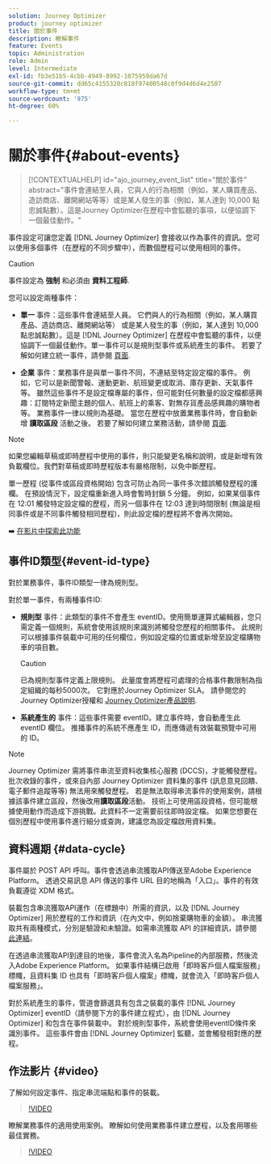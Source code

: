 ```yaml
---
solution: Journey Optimizer
product: journey optimizer
title: 關於事件
description: 瞭解事件
feature: Events
topic: Administration
role: Admin
level: Intermediate
exl-id: fb3e51b5-4cbb-4949-8992-1075959da67d
source-git-commit: dd65c4155320c818f97400548c0f9d4d6d4e2507
workflow-type: tm+mt
source-wordcount: '975'
ht-degree: 60%

---
```


# 關於事件{#about-events}

>[!CONTEXTUALHELP]
>id="ajo_journey_event_list"
>title="關於事件"
>abstract="事件會連結至人員，它與人的行為相關（例如，某人購買產品、造訪商店、離開網站等等）或是某人發生的事（例如，某人達到 10,000 點忠誠點數）。這是Journey Optimizer在歷程中會監聽的事項，以便協調下一個最佳動作。"

事件設定可讓您定義 [!DNL Journey Optimizer] 會接收以作為事件的資訊。您可以使用多個事件（在歷程的不同步驟中），而數個歷程可以使用相同的事件。

>[!CAUTION]
>
>事件設定為 **強制** 和必須由 **資料工程師**.

您可以設定兩種事件：

* **單一** 事件：這些事件會連結至人員。 它們與人的行為相關（例如，某人購買產品、造訪商店、離開網站等） 或是某人發生的事（例如，某人達到 10,000 點忠誠點數）。這是 [!DNL Journey Optimizer] 在歷程中會監聽的事件，以便協調下一個最佳動作。單一事件可以是規則型事件或系統產生的事件。 若要了解如何建立統一事件，請參閱 [頁面](../event/about-creating.md).

* **企業** 事件：業務事件是與單一事件不同，不連結至特定設定檔的事件。 例如，它可以是新聞警報、運動更新、航班變更或取消、庫存更新、天氣事件等。 雖然這些事件不是設定檔專屬的事件，但可能對任何數量的設定檔都感興趣：訂閱特定新聞主題的個人、航班上的乘客、對無存貨產品感興趣的購物者等。 業務事件一律以規則為基礎。 當您在歷程中放置業務事件時，會自動新增 **讀取區段** 活動之後。 若要了解如何建立業務活動，請參閱 [頁面](../event/about-creating-business.md).


>[!NOTE]
>
>如果您編輯草稿或即時歷程中使用的事件，則只能變更名稱和說明，或是新增有效負載欄位。我們對草稿或即時歷程版本有嚴格限制，以免中斷歷程。

單一歷程 (從事件或區段資格開始) 包含可防止為同一事件多次錯誤觸發歷程的護欄。 在預設情況下，設定檔重新進入時會暫時封鎖 5 分鐘。 例如，如果某個事件在 12:01 觸發特定設定檔的歷程，而另一個事件在 12:03 達到時間限制 (無論是相同事件或是不同事件觸發相同歷程)，則此設定檔的歷程將不會再次開始。

➡️ [在影片中探索此功能](#video)

## 事件ID類型{#event-id-type}

對於業務事件，事件ID類型一律為規則型。

對於單一事件，有兩種事件ID:

* **規則型** 事件：此類型的事件不會產生 eventID。使用簡單運算式編輯器，您只需定義一個規則，系統會使用該規則來識別將觸發您歷程的相關事件。 此規則可以根據事件裝載中可用的任何欄位，例如設定檔的位置或新增至設定檔購物車的項目數。

   >[!CAUTION]
   >
   >已為規則型事件定義上限規則。 此量度會將歷程可處理的合格事件數限制為指定組織的每秒5000次。 它對應於Journey Optimizer SLA。 請參閱您的Journey Optimizer授權和 [Journey Optimizer產品說明](https://helpx.adobe.com/tw/legal/product-descriptions/adobe-journey-optimizer.html).

* **系統產生的** 事件：這些事件需要 eventID。建立事件時，會自動產生此 eventID 欄位。 推播事件的系統不應產生 ID，而應傳遞有效裝載預覽中可用的 ID。

>[!NOTE]
>
>Journey Optimizer 需將事件串流至資料收集核心服務 (DCCS)，才能觸發歷程。 批次收錄的事件，或來自內部 Journey Optimizer 資料集的事件 (訊息意見回饋、電子郵件追蹤等等) 無法用來觸發歷程。 若是無法取得串流事件的使用案例，請根據該事件建立區段，然後改用&#x200B;**讀取區段**&#x200B;活動。 技術上可使用區段資格，但可能根據使用動作而造成下游挑戰。此資料不一定需要前往即時設定檔。 如果您想要在個別歷程中使用事件進行細分或查詢，建議您為設定檔啟用資料集。

## 資料週期 {#data-cycle}

事件屬於 POST API 呼叫。事件會透過串流獲取API傳送至Adobe Experience Platform。 透過交易訊息 API 傳送的事件 URL 目的地稱為「入口」。事件的有效負載遵從 XDM 格式。

裝載包含串流獲取API運作（在標題中）所需的資訊，以及 [!DNL Journey Optimizer] 用於歷程的工作和資訊（在內文中，例如捨棄購物車的金額）。 串流獲取共有兩種模式，分別是驗證和未驗證。如需串流獲取 API 的詳細資訊，請參閱[此連結](https://experienceleague.adobe.com/docs/experience-platform/xdm/api/getting-started.html?lang=zh-Hant)。

在透過串流獲取API到達目的地後，事件會流入名為Pipeline的內部服務，然後流入Adobe Experience Platform。 如果事件結構已啟用「即時客戶個人檔案服務」標幟，且資料集 ID 也具有「即時客戶個人檔案」標幟，就會流入「即時客戶個人檔案服務」。

對於系統產生的事件，管道會篩選具有包含之裝載的事件 [!DNL Journey Optimizer] eventID（請參閱下方的事件建立程式），由 [!DNL Journey Optimizer] 和包含在事件裝載中。 對於規則型事件，系統會使用eventID條件來識別事件。 這些事件會由 [!DNL Journey Optimizer] 監聽，並會觸發相對應的歷程。

## 作法影片 {#video}

了解如何設定事件、指定串流端點和事件的裝載。

>[!VIDEO](https://video.tv.adobe.com/v/336253?quality=12)

瞭解業務事件的適用使用案例。 瞭解如何使用業務事件建立歷程，以及套用哪些最佳實務。

>[!VIDEO](https://video.tv.adobe.com/v/334234?quality=12)
